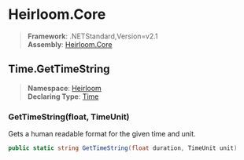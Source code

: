 # Heirloom.Core

> **Framework**: .NETStandard,Version=v2.1  
> **Assembly**: [Heirloom.Core][0]  

## Time.GetTimeString

> **Namespace**: [Heirloom][0]  
> **Declaring Type**: [Time][1]  

### GetTimeString(float, TimeUnit)

Gets a human readable format for the given time and unit.

```cs
public static string GetTimeString(float duration, TimeUnit unit)
```

[0]: ../../../Heirloom.Core.md
[1]: ../Time.md
